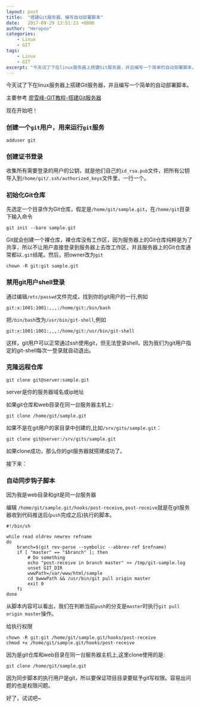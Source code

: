 ```yaml
---
layout: post
title:  "搭建Git服务器、编写自动部署脚本"
date:   2017-09-29 13:51:23 +0800
author: "Heropoo"
categories: 
    - Linux
    - GIT
tags:
    - Linux
    - GIT 
excerpt: "今天试了下在linux服务器上搭建Git服务器，并且编写一个简单的自动部署脚本。"
---
```

今天试了下在linux服务器上搭建Git服务器，并且编写一个简单的自动部署脚本。

主要参考 [廖雪峰-GIT教程-搭建Git服务器](https://www.liaoxuefeng.com/wiki/0013739516305929606dd18361248578c67b8067c8c017b000/00137583770360579bc4b458f044ce7afed3df579123eca000)

现在开始吧！

### 创建一个`git`用户，用来运行`git`服务
```
adduser git
```

### 创建证书登录
收集所有需要登录的用户的公钥，就是他们自己的`id_rsa.pub`文件，把所有公钥导入到`/home/git/.ssh/authorized_keys`文件里，一行一个。

### 初始化Git仓库
先选定一个目录作为Git仓库，假定是`/home/git/sample.git`，在`/home/git`目录下输入命令
```
git init --bare sample.git
```
Git就会创建一个裸仓库，裸仓库没有工作区，因为服务器上的Git仓库纯粹是为了共享，所以不让用户直接登录到服务器上去改工作区，并且服务器上的Git仓库通常都以`.git`结尾。然后，把owner改为`git`
```
chown -R git:git sample.git
```

### 禁用git用户shell登录
通过编辑`/etc/passwd`文件完成，找到你的git用户的一行,例如
```
git:x:1001:1001:,,,:/home/git:/bin/bash
```
把`/bin/bash`改为`/usr/bin/git-shell`,例如
```
git:x:1001:1001:,,,:/home/git:/usr/bin/git-shell
```
这样，git用户可以正常通过ssh使用git，但无法登录shell，因为我们为git用户指定的git-shell每次一登录就自动退出。
### 克隆远程仓库

```
git clone git@server:sample.git
```
server是你的服务器域名或ip地址

如果git仓库和web目录在同一台服务器主机上:
```
git clone /home/git/sample.git
```

如果不是在git用户的家目录中创建的,比如`/srv/gits/sample.git`：
```
git clone git@server:/srv/gits/sample.git
```

如果clone成功，那么你的git服务器就搭建成功了。

接下来：

### 自动同步钩子脚本

因为我是web目录和git是同一台服务器

编辑 `/home/git/sample.git/hooks/post-receive`, `post-receive`就是在git服务器收到代码推送后(`push`完成之后)执行的脚本。
```
#!/bin/sh

while read oldrev newrev refname
do
    branch=$(git rev-parse --symbolic --abbrev-ref $refname)
    if [ "master" == "$branch" ]; then
        # Do something
        echo "post-receive in branch master" >> /tmp/git-sample.log
        unset GIT_DIR
        wwwPath=/var/www/html/sample
        cd $wwwPath && /usr/bin/git pull origin master
        exit 0
    fi
done
```
从脚本内容可以看出，我们在判断当前`push`的分支是`master`时执行`git pull origin master`操作。

给执行权限
```
chown -R git:git /home/git/sample.git/hooks/post-receive
chmod +x /home/git/sample.git/hooks/post-receive
```

因为是git仓库和web目录在同一台服务器主机上,这里clone使用的是:
```
git clone /home/git/sample.git
```
因为同步脚本的执行用户是git，所以要保证项目目录要赋予git写权限。容易出问题的也是权限问题。

好了，试试吧~
